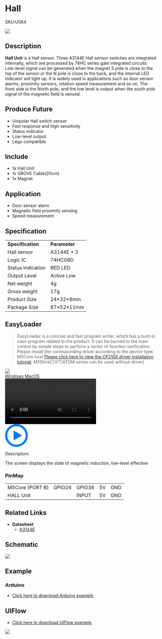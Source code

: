 # Hall

<el-tag effect="plain">SKU:U084</el-tag>

<div class="product_pic"><img src="assets/img/product_pics/unit/hall/hall_unit.webp">

## Description

**Hall Unit** is a Hall sensor. Three A3144E Hall sensor switches are integrated internally, which are processed by 74HC series gate integrated circuits. Low-level signal can be generated when the magnet S pole is close to the top of the sensor or the N pole is close to the back, and the internal LED indicator will light up. It is widely used in applications such as door sensor alarms, proximity sensors, rotation speed measurement and so on. The front side is the North pole, and the low level is output when the south pole signal of the magnetic field is sensed.

## Produce Future

- Unipolar Hall switch sensor
- Fast response and high sensitivity
- Status indicator
- Low-level output
- Lego compatible

## Include

- 1x Hall Unit
- 1x GROVE Cable(20cm)
- 1x Magnet

## Application

-  Door sensor alarm
-  Magnetic field proximity sensing
-  Speed measurement

## Specification

<table>
    <tr style="font-weight:bold">
        <td>Specification</td>
        <td>Parameter</td>
    </tr>
    <tr>
        <td>Hall sensor</td>
        <td>A3144E * 3</td>
    </tr>
    <tr>
        <td>Logic IC</td>
        <td>74HC08D</td>
    </tr>
    <tr>
        <td>Status indication</td>
        <td> RED LED</td>
    </tr>
    <tr>
        <td>Output Level</td>
        <td>Active Low</td>
    </tr>
    <tr>
      <td>Net weight</td>
      <td>4g</td>
   </tr>
      <tr>
      <td>Gross weight</td>
      <td>17g</td>
   </tr>
   <tr>
      <td>Product Size</td>
      <td>24*32*8mm</td>
   </tr>
   <tr>
      <td>Package Size</td>
      <td>67*52*11mm</td>
   </tr>
</table>

## EasyLoader

>EasyLoader is a concise and fast program writer, which has a built-in case program related to the product. It can be burned to the main control by simple steps to perform a series of function verification. Please install the corresponding driver according to the device type. M5Core host [Please click here to view the CP210X driver installation tutorial](en/arduino/arduino_development), M5StickC/V/T/ATOM series can be used without driver)

<div class="easyloader-box">
    <div style="background-color:white;">
        <div><img src="https://m5stack.oss-cn-shenzhen.aliyuncs.com/image/easyloader_intro.webp"></div>
        <div class="easyloader-btn">
            <a href="https://m5stack.oss-cn-shenzhen.aliyuncs.com/EasyLoader/Windows/UNIT/For%20M5Core/EasyLoader_HALL_UNIT_With_M5Core.exe">Windows</a>
            <a href="https://m5stack.oss-cn-shenzhen.aliyuncs.com/EasyLoader/MacOS/UNIT/EasyLoader_HALL_UNIT_With_M5Core.dmg">MacOS</a>
        </div>
    </div>
    <div>
        <video id="example_video" controls>
            <source src="https://m5stack.oss-cn-shenzhen.aliyuncs.com/video/Product_example_video/Unit/HALL_Unit.mp4" type="video/mp4">
        </video>
        <div class="easyloader-mask">
        <a>
            <svg id="play-btn" t="1583228776634" class="icon" viewBox="0 0 1024 1024" version="1.1" xmlns="http://www.w3.org/2000/svg" p-id="4152" width="75" height="75"><path d="M512 0C229.216 0 0 229.216 0 512s229.216 512 512 512 512-229.216 512-512S794.784 0 512 0z m0 928C282.24 928 96 741.76 96 512S282.24 96 512 96s416 186.24 416 416-186.24 416-416 416zM384 288l384 224-384 224z" p-id="4153" fill="#007aff"></path></svg></a>
            <p>Description:</p>
            <p>The screen displays the state of magnetic induction, low-level effective</p>
        </div>
    </div>
</div>

### PinMap

<table>
 <tr><td>M5Core (PORT B)</td><td>GPIO26</td><td>GPIO36</td><td>5V</td><td>GND</td></tr>
 <tr><td>HALL Unit</td><td> </td><td>INPUT</td><td>5V</td><td>GND</td></tr>
</table>

## Related Links

- **Datasheet**
    - [A3144E](https://m5stack.oss-cn-shenzhen.aliyuncs.com/resource/docs/datasheet/unit/3141Thru3144E_HALL.PDF)

## Schematic

<img src= "assets/img/product_pics/unit/hall/hall_unit_sch.webp">

## Example

### Arduino

- [Click here to download Arduino example](https://github.com/m5stack/M5-ProductExampleCodes/tree/master/Unit/HALL/HALL).

## UIFlow

- [Click here to download UIFlow example](https://github.com/m5stack/M5-ProductExampleCodes/tree/master/Unit/HALL/UIFlow). 

<img src= "assets/img/product_pics/unit/hall/hall_unit_uiflow.webp">

<script>

   var purchase_link = '';


   anchor_search(purchase_link);
   scrollFunc();

</script>